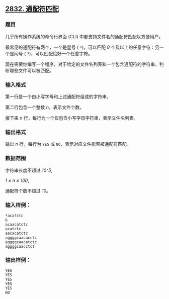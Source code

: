 ## [2832. 通配符匹配](https://www.acwing.com/problem/content/2834/)

### 题目

几乎所有操作系统的命令行界面 (CLI) 中都支持文件名的通配符匹配以方便用户。

最常见的通配符有两个，一个是星号 ( `*`)，可以匹配 *0* 个及以上的任意字符：另一个是问号 ( `?`)，可以匹配恰好一个任意字符。

现在需要你编写一个程序，对于给定的文件名列表和一个包含通配符的字符串，判断哪些文件可以被匹配。

### 输入格式

第一行是一个由小写字母和上述通配符组成的字符串。

第二行包含一个整数 *n*，表示文件个数。

接下来 *n* 行，每行为一个仅包含小写字母字符串，表示文件名列表。

### 输出格式

输出 *n* 行，每行为 `YES` 或 `NO`，表示对应文件能否被通配符匹配。

### 数据范围

字符串长度不超过 *10^5*,

*1 ≤ n ≤ 100*,

通配符个数不超过 *10*。

### 输入样例：

```
*aca?ctc
6
acaacatctc
acatctc
aacacatctc
aggggcaacacctc
aggggcaacatctc
aggggcaacctct
```

### 输出样例：

```
YES
YES
YES
YES
YES
NO
```
